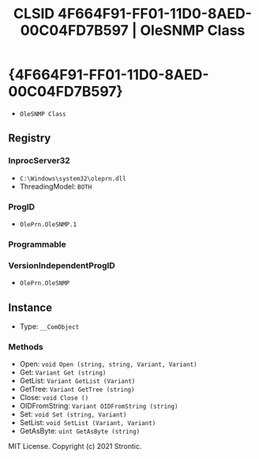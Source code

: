 ﻿---
title: "CLSID 4F664F91-FF01-11D0-8AED-00C04FD7B597 | OleSNMP Class"
excerpt: What is COM-Object CLSID 4F664F91-FF01-11D0-8AED-00C04FD7B597?
---

# {4F664F91-FF01-11D0-8AED-00C04FD7B597}

* `OleSNMP Class`

## Registry


### InprocServer32

* `C:\Windows\system32\oleprn.dll`
* ThreadingModel: `BOTH`

### ProgID

* `OlePrn.OleSNMP.1`

### Programmable


### VersionIndependentProgID

* `OlePrn.OleSNMP`

## Instance

* Type: `__ComObject`

### Methods

* Open: `void Open (string, string, Variant, Variant)`
* Get: `Variant Get (string)`
* GetList: `Variant GetList (Variant)`
* GetTree: `Variant GetTree (string)`
* Close: `void Close ()`
* OIDFromString: `Variant OIDFromString (string)`
* Set: `void Set (string, Variant)`
* SetList: `void SetList (Variant, Variant)`
* GetAsByte: `uint GetAsByte (string)`

MIT License. Copyright (c) 2021 Strontic.



